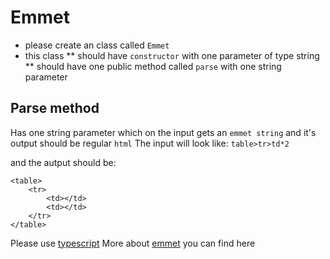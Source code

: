 # Emmet
* please create an class called `Emmet`
* this class
** should have `constructor` with one parameter of type string
** should have one public method called `parse` with one string parameter

## Parse method
Has one string parameter which on the input gets an `emmet string` and it's output should be regular `html`
The input will look like: 
`table>tr>td*2`

and the autput should be:
```
<table>
	<tr>
		<td></td>
		<td></td>
	</tr>
</table>
```
Please use [typescript](https://www.typescriptlang.org/)
More about [emmet](http://docs.emmet.io/)  you can find here

